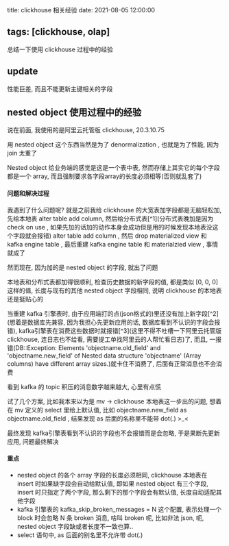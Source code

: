 title: clickhouse 相关经验
date: 2021-08-05 12:00:00

tags: [clickhouse, olap]
---

总结一下使用 clickhouse 过程中的经验

<!--more-->

## update

性能巨差, 而且不能更新主键相关的字段

## nested object 使用过程中的经验

说在前面, 我使用的是阿里云托管版 clickhouse, 20.3.10.75 

用 nested object 这个东西当然是为了 denormalization , 也就是为了性能, 因为 join 太重了

Nested object 给业务端的感觉是这是一个表中表, 然而存储上其实它的每个字段都是一个 array, 而且强制要求各字段array的长度必须相等(否则就乱套了)

#### 问题和解决过程 

我遇到了什么问题呢? 就是之前我给 clickhouse 的大宽表加字段都是无脑轻松加, 先给本地表 alter table add column, 然后给分布式表[^1](分布式表晚加是因为 check on use , 如果先加的话加的动作本身会成功但是用的时候发现本地表没这个字段就会报错) alter table add column , 然后 drop materialized view 和 kafka engine table , 最后重建 kafka engine table 和 materialzied view , 事情就成了

然而现在, 因为加的是 nested object 的字段, 就出了问题

本地表和分布式表都加得很顺利, 检查历史数据的新字段的值, 都是类似 [0, 0, 0] 这样的值, 长度与现有的其他 nested object 字段相同, 说明 clickhouse 的本地表还是挺贴心的

当重建 kafka 引擎表时, 由于应用端打的点(json格式的)里还没有加上新字段[^2](想着是数据库先兼容, 因为我担心先更新应用的话, 数据库看到不认识的字段会报错), kafka引擎表在消费这些数据时就报错[^3](这里不得不吐槽一下阿里云托管版 clickhouse, 连日志也不给看, 需要提工单找阿里云的人帮忙看日志)了, 而且, 一报错(DB::Exception: Elements 'objectname.old_field' and 'objectname.new_field' of Nested data structure 'objectname' (Array columns) have different array sizes.)就卡住不消费了, 后面有正常消息也不会消费

看到 kafka 的 topic 积压的消息数字越来越大, 心里有点慌

试了几个方案, 比如我本来以为是 mv -> clickhouse 本地表这一步出的问题, 想着在 mv 定义的 select 里给上默认值, 比如 objectname.new_field as objectname.old_field , 结果发现 as 后面的名称里不能带 dot(.) >_<

最终发现 kafka引擎表看到不认识的字段也不会报错而是会忽略, 于是果断先更新应用, 问题最终解决

#### 重点

* nested object 的各个 array 字段的长度必须相同, clickhouse 本地表在 insert 时如果缺字段会自动给默认值, 即如果 nested object 有三个字段, insert 时只指定了两个字段, 那么剩下的那个字段会有默认值, 长度自动适配其他字段
* kafka 引擎表的 kafka_skip_broken_messages = N 这个配置, 表示处理一个 block 时会忽略 N 条 broken 消息, 啥叫 broken 呢, 比如非法 json, 呃, nested object 字段缺或者长度不一致也算..
* select 语句中, as 后面的别名里不允许带 dot(.) 

